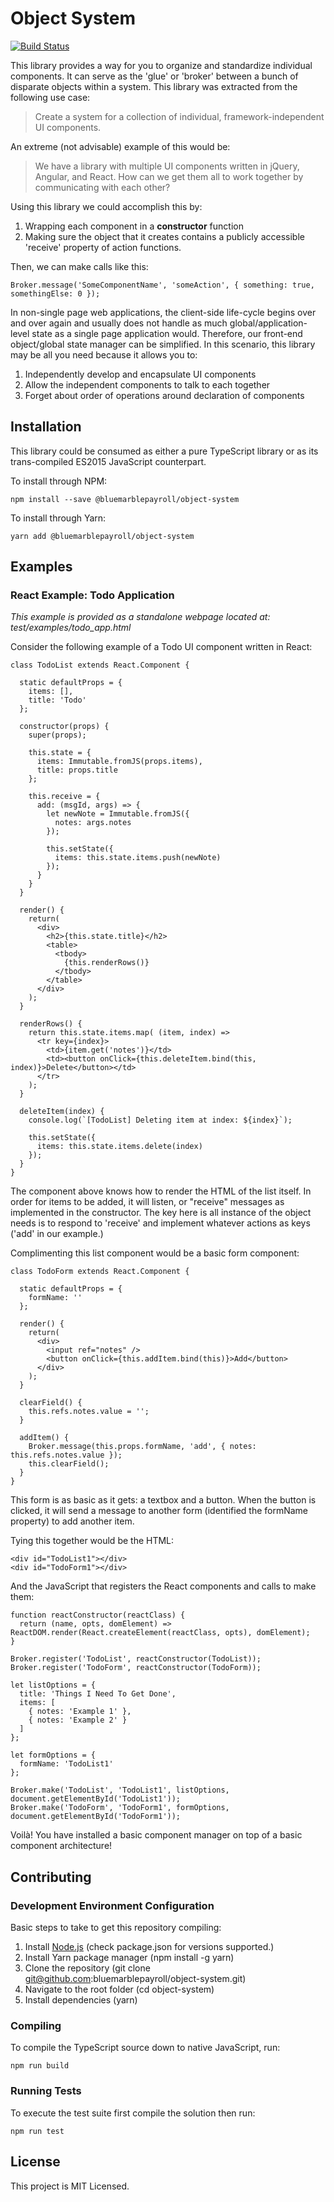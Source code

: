 # Object System

[![Build Status](https://travis-ci.org/bluemarblepayroll/object-system.svg?branch=master)](https://travis-ci.org/bluemarblepayroll/object-system)

This library provides a way for you to organize and standardize individual components.  It can serve as the 'glue' or 'broker' between a bunch of disparate objects within a system.  This library was extracted from the following use case:

> Create a system for a collection of individual, framework-independent UI components.

An extreme (not advisable) example of this would be:

> We have a library with multiple UI components written in jQuery, Angular, and React.  How can we get them all to work together by communicating with each other?

Using this library we could accomplish this by:

1. Wrapping each component in a **constructor** function
2. Making sure the object that it creates contains a publicly accessible 'receive' property of action functions.

Then, we can make calls like this:

````
Broker.message('SomeComponentName', 'someAction', { something: true, somethingElse: 0 });
````

In non-single page web applications, the client-side life-cycle begins over and over again and usually does not handle as much global/application-level state as a single page application would.  Therefore, our front-end object/global state manager can be simplified.  In this scenario, this library may be all you need because it allows you to:

1. Independently develop and encapsulate UI components
1. Allow the independent components to talk to each together
1. Forget about order of operations around declaration of components

## Installation

This library could be consumed as either a pure TypeScript library or as its trans-compiled ES2015 JavaScript counterpart.

To install through NPM:

````
npm install --save @bluemarblepayroll/object-system
````

To install through Yarn:

````
yarn add @bluemarblepayroll/object-system
````

## Examples

### React Example: Todo Application

*This example is provided as a standalone webpage located at: test/examples/todo_app.html*

Consider the following example of a Todo UI component written in React:

````
class TodoList extends React.Component {

  static defaultProps = {
    items: [],
    title: 'Todo'
  };

  constructor(props) {
    super(props);

    this.state = {
      items: Immutable.fromJS(props.items),
      title: props.title
    };

    this.receive = {
      add: (msgId, args) => {
        let newNote = Immutable.fromJS({
          notes: args.notes
        });

        this.setState({
          items: this.state.items.push(newNote)
        });
      }
    }
  }

  render() {
    return(
      <div>
        <h2>{this.state.title}</h2>
        <table>
          <tbody>
            {this.renderRows()}
          </tbody>
        </table>
      </div>
    );
  }

  renderRows() {
    return this.state.items.map( (item, index) =>
      <tr key={index}>
        <td>{item.get('notes')}</td>
        <td><button onClick={this.deleteItem.bind(this, index)}>Delete</button></td>
      </tr>
    );
  }

  deleteItem(index) {
    console.log(`[TodoList] Deleting item at index: ${index}`);

    this.setState({
      items: this.state.items.delete(index)
    });
  }
}
````

The component above knows how to render the HTML of the list itself.  In order for items to be added, it will listen, or "receive" messages as implemented in the constructor.  The key here is all instance of the object needs is to respond to 'receive' and implement whatever actions as keys ('add' in our example.)

Complimenting this list component would be a basic form component:

````
class TodoForm extends React.Component {

  static defaultProps = {
    formName: ''
  };

  render() {
    return(
      <div>
        <input ref="notes" />
        <button onClick={this.addItem.bind(this)}>Add</button>
      </div>
    );
  }

  clearField() {
    this.refs.notes.value = '';
  }

  addItem() {
    Broker.message(this.props.formName, 'add', { notes: this.refs.notes.value });
    this.clearField();
  }
}
````

This form is as basic as it gets: a textbox and a button.  When the button is clicked, it will send a message to another form (identified the formName property) to add another item.

Tying this together would be the HTML:

````
<div id="TodoList1"></div>
<div id="TodoForm1"></div>
````

And the JavaScript that registers the React components and calls to make them:

````
function reactConstructor(reactClass) {
  return (name, opts, domElement) => ReactDOM.render(React.createElement(reactClass, opts), domElement);
}

Broker.register('TodoList', reactConstructor(TodoList));
Broker.register('TodoForm', reactConstructor(TodoForm));

let listOptions = {
  title: 'Things I Need To Get Done',
  items: [
    { notes: 'Example 1' },
    { notes: 'Example 2' }
  ]
};

let formOptions = {
  formName: 'TodoList1'
};

Broker.make('TodoList', 'TodoList1', listOptions, document.getElementById('TodoList1'));
Broker.make('TodoForm', 'TodoForm1', formOptions, document.getElementById('TodoForm1'));
````

Voilà!  You have installed a basic component manager on top of a basic component architecture!

## Contributing

### Development Environment Configuration

Basic steps to take to get this repository compiling:

1. Install [Node.js](https://nodejs.org) (check package.json for versions supported.)
2. Install Yarn package manager (npm install -g yarn)
3. Clone the repository (git clone git@github.com:bluemarblepayroll/object-system.git)
4. Navigate to the root folder (cd object-system)
5. Install dependencies (yarn)

### Compiling

To compile the TypeScript source down to native JavaScript, run:

````
npm run build
````

### Running Tests

To execute the test suite first compile the solution then run:

````
npm run test
````

## License

This project is MIT Licensed.

